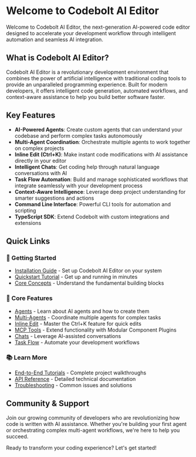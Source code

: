 # Welcome to Codebolt AI Editor

Welcome to Codebolt AI Editor, the next-generation AI-powered code editor designed to accelerate your development workflow through intelligent automation and seamless AI integration.

## What is Codebolt AI Editor?

Codebolt AI Editor is a revolutionary development environment that combines the power of artificial intelligence with traditional coding tools to provide an unparalleled programming experience. Built for modern developers, it offers intelligent code generation, automated workflows, and context-aware assistance to help you build better software faster.

## Key Features

- **AI-Powered Agents**: Create custom agents that can understand your codebase and perform complex tasks autonomously
- **Multi-Agent Coordination**: Orchestrate multiple agents to work together on complex projects
- **Inline Edit (Ctrl+K)**: Make instant code modifications with AI assistance directly in your editor
- **Intelligent Chats**: Get coding help through natural language conversations with AI
- **Task Flow Automation**: Build and manage sophisticated workflows that integrate seamlessly with your development process
- **Context-Aware Intelligence**: Leverage deep project understanding for smarter suggestions and actions
- **Command Line Interface**: Powerful CLI tools for automation and scripting
- **TypeScript SDK**: Extend Codebolt with custom integrations and extensions

## Quick Links

### 🚀 Getting Started
- [Installation Guide](CustomAgents/2_getting-started/installation.md) - Set up Codebolt AI Editor on your system
- [Quickstart Tutorial](CustomAgents/2_getting-started/quickstart.md) - Get up and running in minutes
- [Core Concepts](concepts.md) - Understand the fundamental building blocks

### 🔧 Core Features
- [Agents](CustomAgents/agents/overview.md) - Learn about AI agents and how to create them
- [Multi-Agents](CustomAgents/core/multi-agents/overview.md) - Coordinate multiple agents for complex tasks
- [Inline Edit](CustomAgents/core/inline-edit/overview.md) - Master the Ctrl+K feature for quick edits
- [MCP Tools](CustomAgents/Tools/overview.md) - Extend functionality with Modular Component Plugins
- [Chats](CustomAgents/core/chats/overview.md) - Leverage AI-assisted conversations
- [Task Flow](CustomAgents/core/task-flow/overview.md) - Automate your development workflows

### 📚 Learn More
- [End-to-End Tutorials](tutorials.md) - Complete project walkthroughs
- [API Reference](api-reference.md) - Detailed technical documentation
- [Troubleshooting](troubleshooting.md) - Common issues and solutions

## Community & Support

Join our growing community of developers who are revolutionizing how code is written with AI assistance. Whether you're building your first agent or orchestrating complex multi-agent workflows, we're here to help you succeed.

Ready to transform your coding experience? Let's get started!
